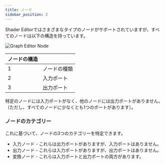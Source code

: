 ```yaml
---
title: ノード
sidebar_position: 2
---
```


Shader Editorではさまざまなタイプのノードがサポートされていますが、すべてのノードは以下の構造を持っています。

![Graph Editor Node][1]

| ノードの構造 | |
|---|---|
| 1 | ノードの種類 |
| 2 | 入力ポート |
| 3 | 出力ポート |

特定のノードには入力ポートがなく、他のノードには出力ポートがありません。（ただし、すべてのノードに少なくとも1つのポートがあります）。

### ノードのカテゴリー

これに基づいて、ノードの3つのカテゴリーを特定できます。

- 入力ノード - これらは出力ポートがありますが、入力ポートはありません。
- 出力ノード - これらは入力ポートがありますが、出力ポートはありません。
- 変換ノード - これらは入力ポートと出力ポートの両方があります。

[1]: /images/shader-editor/graph-editor-node.png
